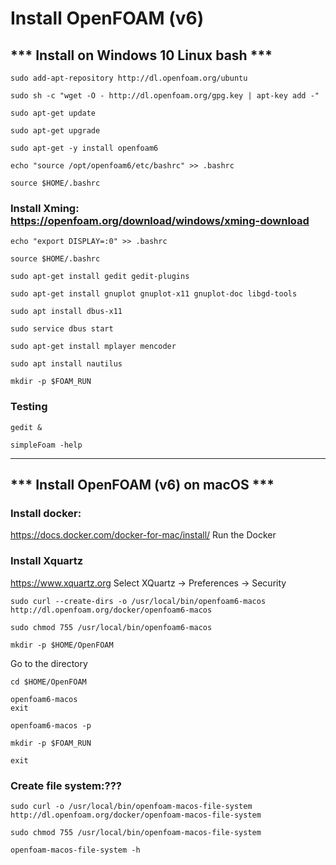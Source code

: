 # Install OpenFOAM (v6)

## *** Install on Windows 10 Linux bash ***
```
sudo add-apt-repository http://dl.openfoam.org/ubuntu

sudo sh -c "wget -O - http://dl.openfoam.org/gpg.key | apt-key add -"

sudo apt-get update

sudo apt-get upgrade

sudo apt-get -y install openfoam6

echo "source /opt/openfoam6/etc/bashrc" >> .bashrc

source $HOME/.bashrc
```

### Install Xming: https://openfoam.org/download/windows/xming-download
```
echo "export DISPLAY=:0" >> .bashrc

source $HOME/.bashrc

sudo apt-get install gedit gedit-plugins

sudo apt-get install gnuplot gnuplot-x11 gnuplot-doc libgd-tools

sudo apt install dbus-x11

sudo service dbus start

sudo apt-get install mplayer mencoder

sudo apt install nautilus

mkdir -p $FOAM_RUN
```
### Testing
```
gedit &

simpleFoam -help
```

***
## *** Install OpenFOAM (v6) on macOS ***

### Install docker:
https://docs.docker.com/docker-for-mac/install/
Run the Docker

### Install Xquartz
https://www.xquartz.org
Select XQuartz → Preferences → Security
```
sudo curl --create-dirs -o /usr/local/bin/openfoam6-macos http://dl.openfoam.org/docker/openfoam6-macos

sudo chmod 755 /usr/local/bin/openfoam6-macos

mkdir -p $HOME/OpenFOAM
```
Go to the directory
```
cd $HOME/OpenFOAM

openfoam6-macos
exit

openfoam6-macos -p

mkdir -p $FOAM_RUN

exit
```
### Create file system:???
```
sudo curl -o /usr/local/bin/openfoam-macos-file-system http://dl.openfoam.org/docker/openfoam-macos-file-system

sudo chmod 755 /usr/local/bin/openfoam-macos-file-system

openfoam-macos-file-system -h
```
